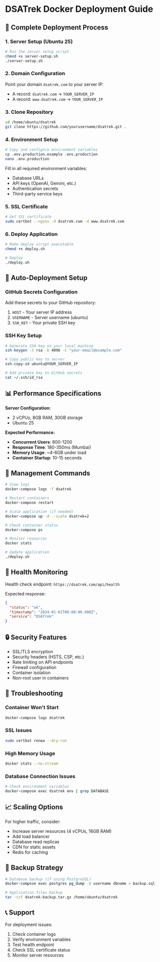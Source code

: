# DSATrek Docker Deployment Guide

## 🚀 Complete Deployment Process

### 1. Server Setup (Ubuntu 25)

```bash
# Run the server setup script
chmod +x server-setup.sh
./server-setup.sh
```

### 2. Domain Configuration

Point your domain `dsatrek.com` to your server IP:

- A record: `dsatrek.com` → `YOUR_SERVER_IP`
- A record: `www.dsatrek.com` → `YOUR_SERVER_IP`

### 3. Clone Repository

```bash
cd /home/ubuntu/dsatrek
git clone https://github.com/yourusername/dsatrek.git .
```

### 4. Environment Setup

```bash
# Copy and configure environment variables
cp .env.production.example .env.production
nano .env.production
```

Fill in all required environment variables:

- Database URLs
- API keys (OpenAI, Gemini, etc.)
- Authentication secrets
- Third-party service keys

### 5. SSL Certificate

```bash
# Get SSL certificate
sudo certbot --nginx -d dsatrek.com -d www.dsatrek.com
```

### 6. Deploy Application

```bash
# Make deploy script executable
chmod +x deploy.sh

# Deploy
./deploy.sh
```

## 🔄 Auto-Deployment Setup

### GitHub Secrets Configuration

Add these secrets to your GitHub repository:

1. `HOST` - Your server IP address
2. `USERNAME` - Server username (ubuntu)
3. `SSH_KEY` - Your private SSH key

### SSH Key Setup

```bash
# Generate SSH key on your local machine
ssh-keygen -t rsa -b 4096 -C "your-email@example.com"

# Copy public key to server
ssh-copy-id ubuntu@YOUR_SERVER_IP

# Add private key to GitHub secrets
cat ~/.ssh/id_rsa
```

## 📊 Performance Specifications

**Server Configuration:**

- 2 vCPUs, 8GB RAM, 30GB storage
- Ubuntu 25

**Expected Performance:**

- **Concurrent Users**: 800-1200
- **Response Time**: 180-350ms (Mumbai)
- **Memory Usage**: ~4-6GB under load
- **Container Startup**: 10-15 seconds

## 🔧 Management Commands

```bash
# View logs
docker-compose logs -f dsatrek

# Restart containers
docker-compose restart

# Scale application (if needed)
docker-compose up -d --scale dsatrek=2

# Check container status
docker-compose ps

# Monitor resources
docker stats

# Update application
./deploy.sh
```

## 🏥 Health Monitoring

Health check endpoint: `https://dsatrek.com/api/health`

Expected response:

```json
{
  "status": "ok",
  "timestamp": "2024-01-01T00:00:00.000Z",
  "service": "DSATrek"
}
```

## 🔒 Security Features

- SSL/TLS encryption
- Security headers (HSTS, CSP, etc.)
- Rate limiting on API endpoints
- Firewall configuration
- Container isolation
- Non-root user in containers

## 🚨 Troubleshooting

### Container Won't Start

```bash
docker-compose logs dsatrek
```

### SSL Issues

```bash
sudo certbot renew --dry-run
```

### High Memory Usage

```bash
docker stats --no-stream
```

### Database Connection Issues

```bash
# Check environment variables
docker-compose exec dsatrek env | grep DATABASE
```

## 📈 Scaling Options

For higher traffic, consider:

- Increase server resources (4 vCPUs, 16GB RAM)
- Add load balancer
- Database read replicas
- CDN for static assets
- Redis for caching

## 🔄 Backup Strategy

```bash
# Database backup (if using PostgreSQL)
docker-compose exec postgres pg_dump -U username dbname > backup.sql

# Application files backup
tar -czf dsatrek-backup.tar.gz /home/ubuntu/dsatrek
```

## 📞 Support

For deployment issues:

1. Check container logs
2. Verify environment variables
3. Test health endpoint
4. Check SSL certificate status
5. Monitor server resources
